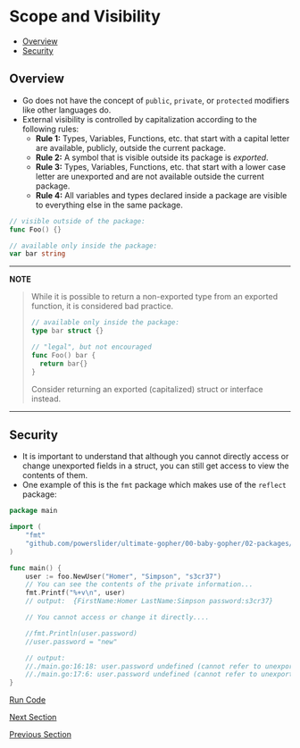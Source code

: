 # Scope and Visibility

- [Overview](#overview)
- [Security](#security)

## Overview

- Go does not have the concept of `public`, `private`, or `protected` modifiers like other languages do.
- External visibility is controlled by capitalization according to the following rules:
    - __Rule 1:__ Types, Variables, Functions, etc. that start with a capital letter are available, publicly, outside
      the current package.
    - __Rule 2:__ A symbol that is visible outside its package is _exported_.
    - __Rule 3:__ Types, Variables, Functions, etc. that start with a lower case letter are unexported and are not
      available outside the current package.
    - __Rule 4:__ All variables and types declared inside a package are visible to everything else in the same package.

```go
// visible outside of the package:
func Foo() {}

// available only inside the package:
var bar string
```

---
__NOTE__
> While it is possible to return a non-exported type from an exported function, it is considered bad practice.
>```go
>// available only inside the package:
>type bar struct {}
>
>// "legal", but not encouraged
>func Foo() bar {
>   return bar{}
>}
>```
>Consider returning an exported (capitalized) struct or interface instead.
---

## Security

- It is important to understand that although you cannot directly access or change unexported fields in a struct, you
  can still get access to view the contents of them.
- One example of this is the `fmt` package which makes use of the `reflect` package:

```go
package main

import (
	"fmt"
	"github.com/powerslider/ultimate-gopher/00-baby-gopher/02-packages/example/foo"
)

func main() {
	user := foo.NewUser("Homer", "Simpson", "s3cr37")
	// You can see the contents of the private information...
	fmt.Printf("%+v\n", user)
	// output:  {FirstName:Homer LastName:Simpson password:s3cr37}

	// You cannot access or change it directly....

	//fmt.Println(user.password)
	//user.password = "new"

	// output:
	//./main.go:16:18: user.password undefined (cannot refer to unexported field or method password)
	//./main.go:17:6: user.password undefined (cannot refer to unexported field or method password)
}
```

[Run Code](example/main.go)

[Next Section](03-package-organization.md)

[Previous Section](01-definition.md)
